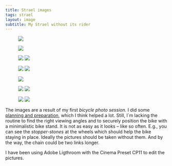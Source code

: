 ```yaml
---
title: Strael images
tags: strael
layout: image
subtitle: My Strael without its rider
--- 
```

<figure class="bleed">
<img src="/img/strael/strael-drive-side.jpg">
</figure>

<figure class="bleed">
<img src="/img/strael/strael-drive-side-front.jpg">
</figure>

<figure class="bleed rg:split">
<img src="/img/strael/strael-front.jpg">
<img src="/img/strael/strael-head-tube.jpg">
</figure>

<figure class="bleed rg:split">
<img src="/img/strael/strael-front-wheel.jpg">
<img src="/img/strael/strael-cockpit.jpg">
</figure>

<figure class="bleed">
<img src="/img/strael/strael-drive-side-colorful.jpg">
</figure>

<figure class="bleed rg:split">
<img src="/img/strael/strael-part-of-back-wheel.jpg">
<img src="/img/strael/strael-saddle.jpg">
</figure>

<figure class="bleed rg:split">
<img src="/img/strael/strael-back-wheel.jpg">
<img src="/img/strael/strael-front-wheel-and-frame.jpg">
</figure>

The images are a result of my first *bicycle photo session.* I did some [planning and preparation](/2022-07-08-how-to-picture-a-bicycle/), which I think helped a lot. Still, I´m lacking the routine to find the right viewing angles and to securely position the bike with a minimalistic bike stand. It is not as easy as it looks – like so often. E.g., you can see the *stopper-stones* at the wheels which should help the bike staying in place. Ideally the pictures should be taken without them. And by the way, the chain could be two links longer.

I have been using Adobe Ligthroom with the Cinema Preset CP11 to edit the pictures.

